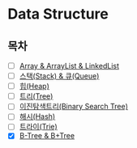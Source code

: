 # Data Structure

## 목차

* [ ] [Array & ArrayList & LinkedList]()
* [ ] [스택(Stack) & 큐(Queue)]()
* [ ] [힙(Heap)]()
* [ ] [트리(Tree)]()
* [ ] [이진탐색트리(Binary Search Tree)]()
* [ ] [해시(Hash)]()
* [ ] [트라이(Trie)]()
* [X] [B-Tree & B+Tree](https://github.com/shunnnl/cs-study/blob/main/data-structure/b-tree-bplus-tree.md)
